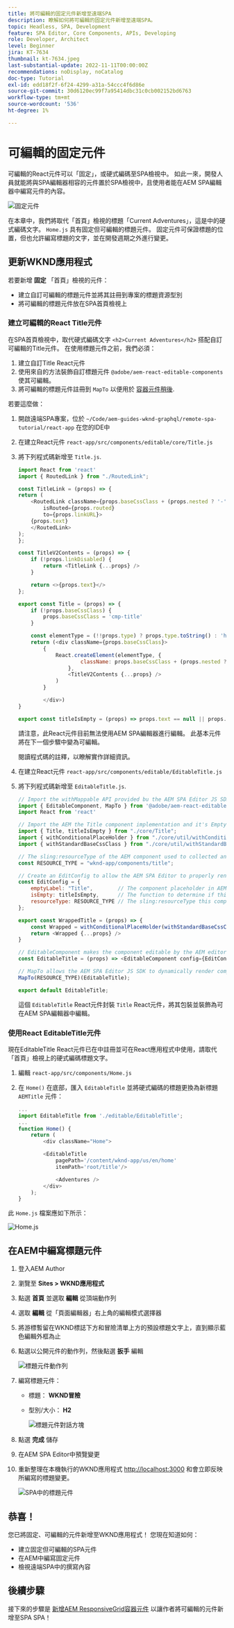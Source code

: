 ```yaml
---
title: 將可編輯的固定元件新增至遠端SPA
description: 瞭解如何將可編輯的固定元件新增至遠端SPA。
topic: Headless, SPA, Development
feature: SPA Editor, Core Components, APIs, Developing
role: Developer, Architect
level: Beginner
jira: KT-7634
thumbnail: kt-7634.jpeg
last-substantial-update: 2022-11-11T00:00:00Z
recommendations: noDisplay, noCatalog
doc-type: Tutorial
exl-id: edd18f2f-6f24-4299-a31a-54ccc4f6d86e
source-git-commit: 30d6120ec99f7a95414dbc31c0cb002152bd6763
workflow-type: tm+mt
source-wordcount: '536'
ht-degree: 1%

---
```


# 可編輯的固定元件

可編輯的React元件可以「固定」，或硬式編碼至SPA檢視中。 如此一來，開發人員就能將與SPA編輯器相容的元件置於SPA檢視中，且使用者能在AEM SPA編輯器中編寫元件的內容。

![固定元件](./assets/spa-fixed-component/intro.png)

在本章中，我們將取代「首頁」檢視的標題「Current Adventures」，這是中的硬式編碼文字。 `Home.js` 具有固定但可編輯的標題元件。 固定元件可保證標題的位置，但也允許編寫標題的文字，並在開發週期之外進行變更。

## 更新WKND應用程式

若要新增 __固定__ 「首頁」檢視的元件：

+ 建立自訂可編輯的標題元件並將其註冊到專案的標題資源型別
+ 將可編輯的標題元件放在SPA首頁檢視上

### 建立可編輯的React Title元件

在SPA首頁檢視中，取代硬式編碼文字 `<h2>Current Adventures</h2>` 搭配自訂可編輯的Title元件。 在使用標題元件之前，我們必須：

1. 建立自訂Title React元件
1. 使用來自的方法裝飾自訂標題元件 `@adobe/aem-react-editable-components` 使其可編輯。
1. 將可編輯的標題元件註冊到 `MapTo` 以便用於 [容器元件稍後](./spa-container-component.md).

若要這麼做：

1. 開啟遠端SPA專案，位於 `~/Code/aem-guides-wknd-graphql/remote-spa-tutorial/react-app` 在您的IDE中
1. 在建立React元件 `react-app/src/components/editable/core/Title.js`
1. 將下列程式碼新增至 `Title.js`.

   ```javascript
   import React from 'react'
   import { RoutedLink } from "./RoutedLink";
   
   const TitleLink = (props) => {
   return (
       <RoutedLink className={props.baseCssClass + (props.nested ? '-' : '__') + 'link'} 
           isRouted={props.routed} 
           to={props.linkURL}>
       {props.text}
       </RoutedLink>
   );
   };
   
   const TitleV2Contents = (props) => {
       if (!props.linkDisabled) {
           return <TitleLink {...props} />
       }
   
       return <>{props.text}</>
   };
   
   export const Title = (props) => {
       if (!props.baseCssClass) {
           props.baseCssClass = 'cmp-title'
       }
   
       const elementType = (!!props.type) ? props.type.toString() : 'h3';
       return (<div className={props.baseCssClass}>
           {
               React.createElement(elementType, {
                       className: props.baseCssClass + (props.nested ? '-' : '__') + 'text',
                   },
                   <TitleV2Contents {...props} />
               )
           }
   
           </div>)
   }
   
   export const titleIsEmpty = (props) => props.text == null || props.text.trim().length === 0
   ```

   請注意，此React元件目前無法使用AEM SPA編輯器進行編輯。 此基本元件將在下一個步驟中變為可編輯。

   閱讀程式碼的註釋，以瞭解實作詳細資訊。

1. 在建立React元件 `react-app/src/components/editable/EditableTitle.js`
1. 將下列程式碼新增至 `EditableTitle.js`.

   ```javascript
   // Import the withMappable API provided bu the AEM SPA Editor JS SDK
   import { EditableComponent, MapTo } from '@adobe/aem-react-editable-components';
   import React from 'react'
   
   // Import the AEM the Title component implementation and it's Empty Function
   import { Title, titleIsEmpty } from "./core/Title";
   import { withConditionalPlaceHolder } from "./core/util/withConditionalPlaceholder";
   import { withStandardBaseCssClass } from "./core/util/withStandardBaseCssClass";
   
   // The sling:resourceType of the AEM component used to collected and serialize the data this React component displays
   const RESOURCE_TYPE = "wknd-app/components/title";
   
   // Create an EditConfig to allow the AEM SPA Editor to properly render the component in the Editor's context
   const EditConfig = {
       emptyLabel: "Title",        // The component placeholder in AEM SPA Editor
       isEmpty: titleIsEmpty,      // The function to determine if this component has been authored
       resourceType: RESOURCE_TYPE // The sling:resourceType this component is mapped to
   };
   
   export const WrappedTitle = (props) => {
       const Wrapped = withConditionalPlaceHolder(withStandardBaseCssClass(Title, "cmp-title"), titleIsEmpty, "TitleV2")
       return <Wrapped {...props} />
   }
   
   // EditableComponent makes the component editable by the AEM editor, either rendered statically or in a container
   const EditableTitle = (props) => <EditableComponent config={EditConfig} {...props}><WrappedTitle /></EditableComponent>
   
   // MapTo allows the AEM SPA Editor JS SDK to dynamically render components added to SPA Editor Containers
   MapTo(RESOURCE_TYPE)(EditableTitle);
   
   export default EditableTitle;
   ```

   這個 `EditableTitle` React元件封裝 `Title` React元件，將其包裝並裝飾為可在AEM SPA編輯器中編輯。

### 使用React EditableTitle元件

現在EditableTitle React元件已在中註冊並可在React應用程式中使用，請取代「首頁」檢視上的硬式編碼標題文字。

1. 編輯 `react-app/src/components/Home.js`
1. 在 `Home()` 在底部，匯入 `EditableTitle` 並將硬式編碼的標題更換為新標題 `AEMTitle` 元件：

   ```javascript
   ...
   import EditableTitle from './editable/EditableTitle';
   ...
   function Home() {
       return (
           <div className="Home">
   
           <EditableTitle
               pagePath='/content/wknd-app/us/en/home'
               itemPath='root/title'/>
   
               <Adventures />
           </div>
       );
   }
   ```

此 `Home.js` 檔案應如下所示：

![Home.js](./assets/spa-fixed-component/home-js-update.png)

## 在AEM中編寫標題元件

1. 登入AEM Author
1. 瀏覽至 __Sites > WKND應用程式__
1. 點選 __首頁__ 並選取 __編輯__ 從頂端動作列
1. 選取 __編輯__ 從「頁面編輯器」右上角的編輯模式選擇器
1. 將游標暫留在WKND標誌下方和冒險清單上方的預設標題文字上，直到顯示藍色編輯外框為止
1. 點選以公開元件的動作列，然後點選 __扳手__  編輯

   ![標題元件動作列](./assets/spa-fixed-component/title-action-bar.png)

1. 編寫標題元件：
   + 標題： __WKND冒險__
   + 型別/大小： __H2__

     ![標題元件對話方塊](./assets/spa-fixed-component/title-dialog.png)

1. 點選 __完成__ 儲存
1. 在AEM SPA Editor中預覽變更
1. 重新整理在本機執行的WKND應用程式 [http://localhost:3000](http://localhost:3000) 和會立即反映所編寫的標題變更。

   ![SPA中的標題元件](./assets/spa-fixed-component/title-final.png)

## 恭喜！

您已將固定、可編輯的元件新增至WKND應用程式！ 您現在知道如何：

+ 建立固定但可編輯的SPA元件
+ 在AEM中編寫固定元件
+ 檢視遠端SPA中的撰寫內容

## 後續步驟

接下來的步驟是 [新增AEM ResponsiveGrid容器元件](./spa-container-component.md) 以讓作者將可編輯的元件新增至SPA SPA！
